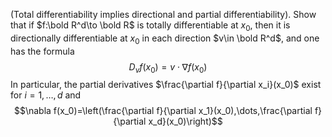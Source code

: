 (Total differentiability implies directional and partial differentiability). Show that if $f:\bold R^d\to \bold R$ is totally differentiable at $x_0$, then it is directionally differentiable at $x_0$ in each direction $v\in \bold R^d$, and one has the formula 
$$D_vf(x_0)=v\cdot \nabla f(x_0)$$
In particular, the partial derivatives $\frac{\partial f}{\partial x_i}(x_0)$ exist for $i=1,\dots, d$ and $$\nabla f(x_0)=\left(\frac{\partial f}{\partial x_1}(x_0),\dots,\frac{\partial f}{\partial x_d}(x_0)\right)$$